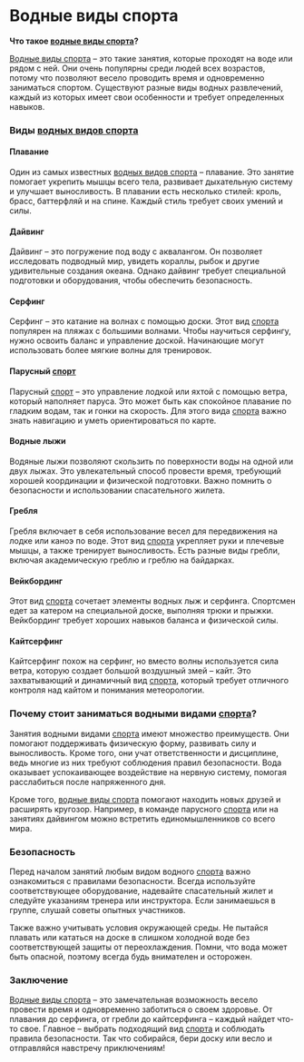 # Водные виды спорта

**Что такое [водные виды спорта](./water_sport.md)?**

[Водные виды спорта](./water_sport.md) – это такие занятия, которые проходят на воде или рядом с ней. Они очень популярны среди людей всех возрастов, потому что позволяют весело проводить время и одновременно заниматься спортом. Существуют разные виды водных развлечений, каждый из которых имеет свои особенности и требует определенных навыков.

### Виды [водных видов спорта](./water_sport.md)

#### Плавание
Один из самых известных [водных видов спорта](./water_sport.md) – плавание. Это занятие помогает укрепить мышцы всего тела, развивает дыхательную систему и улучшает выносливость. В плавании есть несколько стилей: кроль, брасс, баттерфляй и на спине. Каждый стиль требует своих умений и силы.

#### Дайвинг
Дайвинг – это погружение под воду с аквалангом. Он позволяет исследовать подводный мир, увидеть кораллы, рыбок и другие удивительные создания океана. Однако дайвинг требует специальной подготовки и оборудования, чтобы обеспечить безопасность.

#### Серфинг
Серфинг – это катание на волнах с помощью доски. Этот вид [спорта](./sport.md) популярен на пляжах с большими волнами. Чтобы научиться серфингу, нужно освоить баланс и управление доской. Начинающие могут использовать более мягкие волны для тренировок.

#### Парусный [спорт](./sport.md)
Парусный [спорт](./sport.md) – это управление лодкой или яхтой с помощью ветра, который наполняет паруса. Это может быть как спокойное плавание по гладким водам, так и гонки на скорость. Для этого вида [спорта](./sport.md) важно знать навигацию и уметь ориентироваться по карте.

#### Водные лыжи
Водяные лыжи позволяют скользить по поверхности воды на одной или двух лыжах. Это увлекательный способ провести время, требующий хорошей координации и физической подготовки. Важно помнить о безопасности и использовании спасательного жилета.

#### Гребля
Гребля включает в себя использование весел для передвижения на лодке или каноэ по воде. Этот вид [спорта](./sport.md) укрепляет руки и плечевые мышцы, а также тренирует выносливость. Есть разные виды гребли, включая академическую греблю и греблю на байдарках.

#### Вейкбординг
Этот вид [спорта](./sport.md) сочетает элементы водных лыж и серфинга. Спортсмен едет за катером на специальной доске, выполняя трюки и прыжки. Вейкбординг требует хороших навыков баланса и физической силы.

#### Кайтсерфинг
Кайтсерфинг похож на серфинг, но вместо волны используется сила ветра, которую создает большой воздушный змей – кайт. Это захватывающий и динамичный вид [спорта](./sport.md), который требует отличного контроля над кайтом и понимания метеорологии.

### Почему стоит заниматься водными видами [спорта](./sport.md)?

Занятия водными видами [спорта](./sport.md) имеют множество преимуществ. Они помогают поддерживать физическую форму, развивать силу и выносливость. Кроме того, они учат ответственности и дисциплине, ведь многие из них требуют соблюдения правил безопасности. Вода оказывает успокаивающее воздействие на нервную систему, помогая расслабиться после напряженного дня.

Кроме того, [водные виды спорта](./water_sport.md) помогают находить новых друзей и расширять кругозор. Например, в команде парусного [спорта](./sport.md) или на занятиях дайвингом можно встретить единомышленников со всего мира.

### Безопасность

Перед началом занятий любым видом водного [спорта](./sport.md) важно ознакомиться с правилами безопасности. Всегда используйте соответствующее оборудование, надевайте спасательный жилет и следуйте указаниям тренера или инструктора. Если занимаешься в группе, слушай советы опытных участников.

Также важно учитывать условия окружающей среды. Не пытайся плавать или кататься на доске в слишком холодной воде без соответствующей защиты от переохлаждения. Помни, что вода может быть опасной, поэтому всегда будь внимателен и осторожен.

### Заключение

[Водные виды спорта](./water_sport.md) – это замечательная возможность весело провести время и одновременно заботиться о своем здоровье. От плавания до серфинга, от гребли до кайтсерфинга – каждый найдет что-то свое. Главное – выбрать подходящий вид [спорта](./sport.md) и соблюдать правила безопасности. Так что собирайся, бери доску или весло и отправляйся навстречу приключениям!